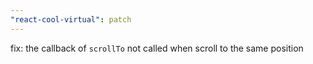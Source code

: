 ```yaml
---
"react-cool-virtual": patch
---
```


fix: the callback of `scrollTo` not called when scroll to the same position
